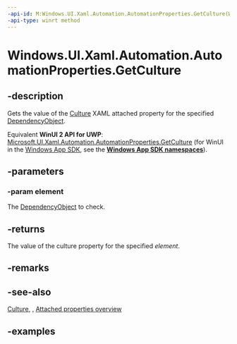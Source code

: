 ```yaml
---
-api-id: M:Windows.UI.Xaml.Automation.AutomationProperties.GetCulture(Windows.UI.Xaml.DependencyObject)
-api-type: winrt method
---
```


<!-- Method syntax.
public int AutomationProperties.GetCulture(DependencyObject element)
-->

# Windows.UI.Xaml.Automation.AutomationProperties.GetCulture

## -description

Gets the value of the [Culture](automationproperties_culture.md) XAML attached property for the specified [DependencyObject](/uwp/api/windows.ui.xaml.dependencyobject).  

Equivalent **WinUI 2 API for UWP**: [Microsoft.UI.Xaml.Automation.AutomationProperties.GetCulture](/windows/winui/api/microsoft.ui.xaml.automation.automationproperties.getculture) (for WinUI in the [Windows App SDK](/windows/apps/windows-app-sdk/), see the **[Windows App SDK namespaces](/windows/windows-app-sdk/api/winrt/)**).

## -parameters

### -param element
The [DependencyObject](/uwp/api/windows.ui.xaml.dependencyobject) to check.  

## -returns
The value of the culture property for the specified *element*.  

## -remarks

## -see-also

[Culture](automationproperties_culture.md), , [Attached properties overview](/windows/uwp/xaml-platform/attached-properties-overview)

## -examples

